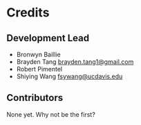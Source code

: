# Credits


## Development Lead

* Bronwyn Baillie <email>
* Brayden Tang <brayden.tang1@gmail.com>
* Robert Pimentel <email>
* Shiying Wang <fsywang@ucdavis.edu>

## Contributors

None yet. Why not be the first?
